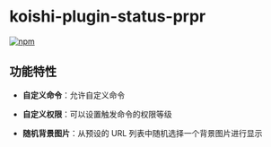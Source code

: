 # koishi-plugin-status-prpr

[![npm](https://img.shields.io/npm/v/koishi-plugin-status-prpr?style=flat-square)](https://www.npmjs.com/package/koishi-plugin-status-prpr)


## 功能特性

- **自定义命令**：允许自定义命令

- **自定义权限**：可以设置触发命令的权限等级

- **随机背景图片**：从预设的 URL 列表中随机选择一个背景图片进行显示

